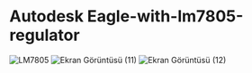 # Autodesk Eagle-with-lm7805-regulator
![LM7805](https://user-images.githubusercontent.com/55411723/159225163-1716b80c-de1a-437d-9ae6-6584d18278cb.png)
![Ekran Görüntüsü (11)](https://user-images.githubusercontent.com/55411723/159225155-227ad90f-b9fe-49bb-a99f-1585e346f0c7.png)
![Ekran Görüntüsü (12)](https://user-images.githubusercontent.com/55411723/159225161-5d3169a0-6a23-47f6-9e81-19557c01f24b.png)

